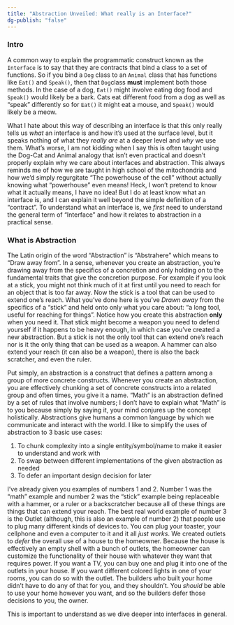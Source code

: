 ```yaml
---
title: "Abstraction Unveiled: What really is an Interface?"
dg-publish: "false"
---
```

### Intro
A common way to explain the programmatic construct known as the `Interface` is to say that they are contracts that bind a class to a set of functions. So if you bind a `Dog` class to an `Animal` class that has functions like `Eat()` and `Speak()`, then that `Dog`class **must** implement both those methods. In the case of a dog, `Eat()` might involve eating dog food and `Speak()` would likely be a bark. Cats eat different food from a dog as well as “speak” differently so for `Eat()` it might eat a mouse, and `Speak()` would likely be a meow.

What I hate about this way of describing an interface is that this only really tells us _what_ an interface is and how it’s used at the surface level, but it speaks nothing of what they _really are_ at a deeper level and _why_ we use them. What’s worse, I am not kidding when I say this is often taught using the Dog-Cat and Animal analogy that isn’t even practical and doesn’t properly explain why we care about interfaces and abstraction. This always reminds me of how we are taught in high school of the mitochondria and how we’d simply regurgitate “The powerhouse of the cell” without actually knowing what “powerhouse” even means! Heck, I won’t pretend to know what it actually means, I have no idea! But I do at least know what an interface is, and I can explain it well beyond the simple definition of a “contract”. To understand what an interface is, we _first_ need to understand the general term of “Interface” and how it relates to abstraction in a practical sense.
### What is Abstraction

The Latin origin of the word “Abstraction” is “Abstrahere” which means to “Draw away from”. In a sense, whenever you create an abstraction, you’re drawing away from the specifics of a concretion and only holding on to the fundamental traits that give the concretion purpose. For example if you look at a stick, you might not think much of it at first until you need to reach for an object that is too far away. Now the stick is a tool that can be used to extend one’s reach. What you’ve done here is you’ve _Drawn away_ from the specifics of a “stick” and held onto only what you care about: “a long tool, useful for reaching for things”. Notice how you create this abstraction **only** when you need it. That stick might become a weapon you need to defend yourself if it happens to be heavy enough, in which case you’ve created a new abstraction. But a stick is not the only tool that can extend one’s reach nor is it the only thing that can be used as a weapon. A hammer can also extend your reach (it can also be a weapon), there is also the back scratcher, and even the ruler.

Put simply, an abstraction is a construct that defines a pattern among a group of more concrete constructs. Whenever you create an abstraction, you are effectively chunking a set of concrete constructs into a related group and often times, you give it a name. “Math” is an abstraction defined by a set of rules that involve numbers; I don’t have to explain what “Math” is to you because simply by saying it, your mind conjures up the concept holistically. Abstractions give humans a common language by which we communicate and interact with the world. I like to simplify the uses of abstraction to 3 basic use cases:
1. To chunk complexity into a single entity/symbol/name to make it easier to understand and work with
2. To swap between different implementations of the given abstraction as needed
3. To defer an important design decision for later

I’ve already given you examples of numbers 1 and 2. Number 1 was the “math” example and number 2 was the “stick” example being replaceable with a hammer, or a ruler or a backscratcher because all of these things are things that can extend your reach. The best real world example of number 3 is the Outlet (although, this is also an example of number 2) that people use to plug many different kinds of devices to. You can plug your toaster, your cellphone and even a computer to it and it all _just works_. We created outlets to _defer_ the overall use of a house to the homeowner. Because the house is effectively an empty shell with a bunch of outlets, the homeowner can customize the functionality of their house with whatever they want that requires power. If you want a TV, you can buy one and plug it into one of the outlets in your house. If you want different colored lights in one of your rooms, you can do so with the outlet. The builders who built your home didn’t have to do any of that for you, and they shouldn’t. You _should_ be able to use your home however you want, and so the builders defer those decisions to you, the owner.

This is important to understand as we dive deeper into interfaces in general.